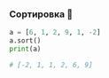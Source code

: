 ### Сортировка :monkey:

```python
a = [6, 1, 2, 9, 1, -2]
a.sort()
print(a)

# [-2, 1, 1, 2, 6, 9]
```
